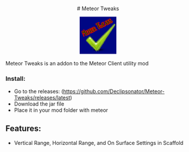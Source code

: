 <p align="center">
# Meteor Tweaks
<p align="center">
 <img src="src/main/resources/assets/meteortweaks/icon.png" alt="Meteor Tweaks Logo" width="20%"/>
  
Meteor Tweaks is an addon to the Meteor Client utility mod


### Install:  
- Go to the releases: (https://github.com/Declipsonator/Meteor-Tweaks/releases/latest)
- Download the jar file
- Place it in your mod folder with meteor

## Features:
- Vertical Range, Horizontal Range, and On Surface Settings in Scaffold
